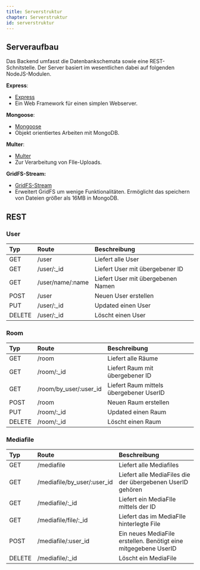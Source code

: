 ```yaml
---
title: Serverstruktur
chapter: Serverstruktur
id: serverstruktur
---
```


## Serveraufbau

Das Backend umfasst die Datenbankschemata sowie eine REST-Schnitstelle.
Der Server basiert im wesentlichen dabei auf folgenden NodeJS-Modulen.

**Express**:
 - [Express](http://expressjs.com/de/)
 - Ein Web Framework für einen simplen Webserver.

**Mongoose**:
 - [Mongoose](http://mongoosejs.com/)
 - Objekt orientiertes Arbeiten mit MongoDB.

**Multer**:
  - [Multer](https://github.com/expressjs/multer)
  - Zur Verarbeitung von FIle-Uploads.

**GridFS-Stream:**
- [GridFS-Stream](https://github.com/aheckmann/gridfs-stream)
- Erweitert GridFS um wenige Funktionalitäten. Ermöglicht das speichern von Dateien größer als 16MB in MongoDB.

## REST

### User

| Typ | Route | Beschreibung |
| :-- | :-----| :----------- |
| GET | /user | Liefert alle User |
| GET | /user/:_id | Liefert User mit übergebener ID  |
| GET | /user/name/:name | Liefert User mit übergebenen Namen |
| POST | /user | Neuen User erstellen |
| PUT | /user/:_id | Updated einen User |
| DELETE | /user/:_id | Löscht einen User |

### Room

| Typ | Route | Beschreibung |
| :----- | :--------- | :----------------------- |
| GET | /room | Liefert alle Räume |
| GET   | /room/:_id | Liefert Raum mit übergebener ID  |
| GET | /room/by_user/:user_id | Liefert Raum mittels übergebener UserID |
| POST | /room | Neuen Raum erstellen |
| PUT | /room/:_id | Updated einen Raum |
| DELETE | /room/:_id | Löscht einen Raum |

### Mediafile

| Typ | Route | Beschreibung |
| :----- | :--------- | :----------------------- |
| GET | /mediafile | Liefert alle Mediafiles |
| GET   | /mediafile/by_user/:user_id | Liefert alle MediaFiles die der übergebenen UserID gehören  |
| GET | /mediafile/:_id | Liefert ein MediaFIle mittels der ID |
| GET | /mediafile/file/:_id | Liefert das im MediaFIle hinterlegte File |
| POST | /mediafile/:user_id | Ein neues MediaFile erstellen. Benötigt eine mitgegebene UserID |
| DELETE | /mediafile/:_id | Löscht ein MediaFile |
